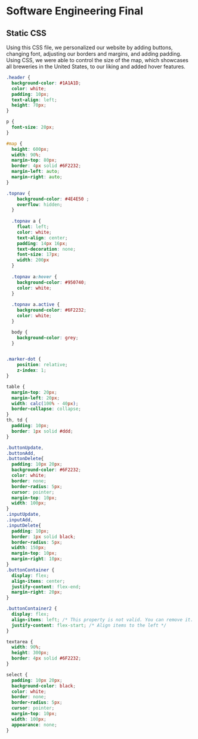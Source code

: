 # Software Engineering Final
## Static CSS
Using this CSS file, we personalized our website by adding buttons, changing font, adjusting our borders and margins, and adding padding. Using CSS, we were able to control the size of the map, which showcases all breweries in the United States, to our liking and added hover features. 

```CSS
.header {
  background-color: #1A1A1D;
  color: white;
  padding: 10px;
  text-align: left;
  height: 70px;
}

p {
  font-size: 20px;
}

#map {
  height: 600px;
  width: 90%;
  margin-top: 80px; 
  border: 4px solid #6F2232; 
  margin-left: auto; 
  margin-right: auto;
}

.topnav {
    background-color: #4E4E50 ;
    overflow: hidden;
  }
  
  .topnav a {
    float: left;
    color: white;
    text-align: center;
    padding: 14px 16px;
    text-decoration: none;
    font-size: 17px;
    width: 200px
  }
  
  .topnav a:hover {
    background-color: #950740;
    color: white;
  }
  
  .topnav a.active {
    background-color: #6F2232;
    color: white;
  }

  body {
    background-color: grey;
  }


.marker-dot {
    position: relative;
    z-index: 1;
}

table {
  margin-top: 20px; 
  margin-left: 20px; 
  width: calc(100% - 40px); 
  border-collapse: collapse; 
}
th, td {
  padding: 10px; 
  border: 1px solid #ddd; 
}

.buttonUpdate,
.buttonAdd,
.buttonDelete{
  padding: 10px 20px;
  background-color: #6F2232;
  color: white;
  border: none;
  border-radius: 5px;
  cursor: pointer;
  margin-top: 10px;
  width: 100px;
}
.inputUpdate,
.inputAdd,
.inputDelete{
  padding: 10px;
  border: 1px solid black;
  border-radius: 5px;
  width: 150px;
  margin-top: 10px;
  margin-right: 10px;
}
.buttonContainer {
  display: flex;
  align-items: center;
  justify-content: flex-end;
  margin-right: 20px; 
}

.buttonContainer2 {
  display: flex;
  align-items: left; /* This property is not valid. You can remove it. */
  justify-content: flex-start; /* Align items to the left */
}

textarea {
  width: 90%; 
  height: 300px; 
  border: 4px solid #6F2232; 
}

select {
  padding: 10px 20px; 
  background-color: black; 
  color: white; 
  border: none; 
  border-radius: 5px; 
  cursor: pointer; 
  margin-top: 10px; 
  width: 100px; 
  appearance: none; 
}

```
